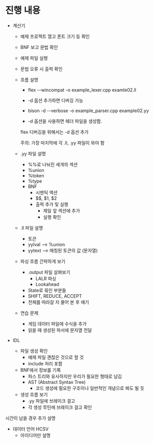 # 진행 내용 



- 계산기 

  - 예제 프로젝트 열고 폰트 크기 등 확인

  - BNF 보고 문법 확인

  - 예제 파일 실행 

  - 문법 오류 시 출력 확인 

  - 흐름 설명 

    -  flex --wincompat -o example_lexer.cpp examle02.ll  

      - -d 옵션 추가하면 디버깅 가능

    -   bison -d --verbose  -o example_parser.cpp example02.yy 

      - -d 옵션을 사용하면 헤더 파일을 생성함. 

       flex 디버깅을 위해서는 -d 옵션 추가 

       주의: 가장 마지막에 각 .ll, .yy 파일이 와야 함

  - .yy 파일 설명 

    - %%로 나눠진 세개의 섹션 
    - %union
    - %token
    - %type
    - BNF
      - 시맨틱 액션 
      - $$, $1, $2 
      - 출력 추가 및 실행 
        - 제일 앞 섹션에 <iostream> 추가
        - 실행 확인

  - .ll 파일 설명 

    - 토큰 
    - yylval --> %union 
    - yytext --> 매칭된 토큰의 값 (문자열)

  - 파싱 흐름 간략하게 보기 

    - .output 파일 살펴보기 
      - LALR 파싱 
      - Lookahead 
    - State로 묶인 부분들
    - SHIFT, REDUCE, ACCEPT
    - 전체를 따라갈 지 물어 본 후 얘기

  - 연습 문제 

    - 게임 데이터 파일에 수식을 추가 
    - 읽을 때 생성된 파서에 문자열 전달

  

- IDL 

  - 파일 생성 확인 
    - 예제 파일 괜찮은 것으로 할 것 
    - include 처리 포함 
  - BNF에서 정보를 기록 
    - 파스 트리와 유사하지만 우리가 필요한 형태로 남김 
    - AST (Abstract Syntax Tree) 
      - 코드 생성에 필요한 구조이나 일반적인 개념으로 봐도 될 듯 
  - 생성 흐름 보기 
    - .yy 파일에 브레이크 걸고 
    - 각 생성 루틴에 브레이크 걸고 확인 



시간이 남을 경우 추가 설명

- 데이터 언어 HCSV 
  - 아이디어만 설명 




